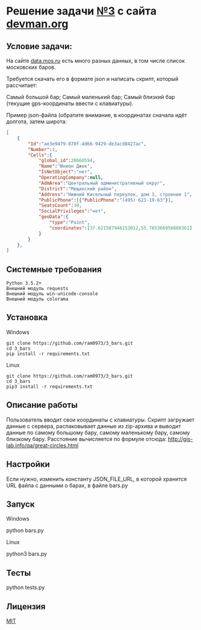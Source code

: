 # Решение задачи [№3](https://devman.org/challenges/3/) с сайта [devman.org](https://devman.org)

## Условие задачи:

На сайте [data.mos.ru](http://data.mos.ru) есть много разных данных, 
в том числе список московских баров.

Требуется скачать его в формате json и написать скрипт, 
который рассчитает:

Самый большой бар;
Самый маленький бар;
Самый близкий бар (текущие gps-координаты ввести с клавиатуры).

Пример json-файла (обратите внимание, в координатах сначала идёт 
долгота, затем широта:

```json
[
    {
        "Id":"ae3e9479-070f-4d66-9429-de3acd8427ac",
        "Number":1,
        "Cells":{
            "global_id":20660594,
            "Name":"Юнион Джек",
            "IsNetObject":"нет",
            "OperatingCompany":null,
            "AdmArea":"Центральный административный округ",
            "District":"Мещанский район",
            "Address":"Нижний Кисельный переулок, дом 3, строение 1",
            "PublicPhone":[{"PublicPhone":"(495) 621-19-63"}],
            "SeatsCount":30,
            "SocialPrivileges":"нет",
            "geoData":{
                "type":"Point",
                "coordinates":[37.621587946152012,55.765366956608361]
            }
        }
    },
]
```

## Системные требования

```
Python 3.5.2+
Внешний модуль requests
Внешний модуль win-unicode-console
Внешний модуль colorama
```

## Установка

Windows

```    
git clone https://github.com/ram0973/3_bars.git
cd 3_bars
pip install -r requirements.txt
```

Linux
```    
git clone https://github.com/ram0973/3_bars.git
cd 3_bars
pip3 install -r requirements.txt
```
    
    
## Описание работы
Пользователь вводит свои координаты с клавиатуры. Скрипт загружает 
данные с сервера, распаковывает данные из zip-архива и выводит
данные по самому большому бару, самому маленькому бару, самому близкому 
бару.
Расстояние вычисляется по формуле отсюда:
http://gis-lab.info/qa/great-circles.html   
    
## Настройки

Если нужно, изменить константу JSON_FILE_URL, в которой хранится 
URL файла с данными о барах, в файле bars.py

## Запуск

Windows

python bars.py
 
Linux
 
python3 bars.py 

## Тесты

python tests.py
    
## Лицензия

[MIT](http://opensource.org/licenses/MIT)
